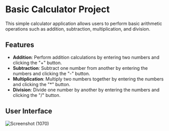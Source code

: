 # Basic Calculator Project

This simple calculator application allows users to perform basic arithmetic operations such as addition, subtraction, multiplication, and division.


## Features

- **Addition**: Perform addition calculations by entering two numbers and clicking the "+" button.
- **Subtraction**: Subtract one number from another by entering the numbers and clicking the "-" button.
- **Multiplication**: Multiply two numbers together by entering the numbers and clicking the "*" button.
- **Division**: Divide one number by another by entering the numbers and clicking the "/" button.


## User Interface
![Screenshot (1070)](https://github.com/KavyaEkanayake/Basic-Calculator/assets/87637797/7b35f802-e272-4b78-8771-c19539c22cf9)
